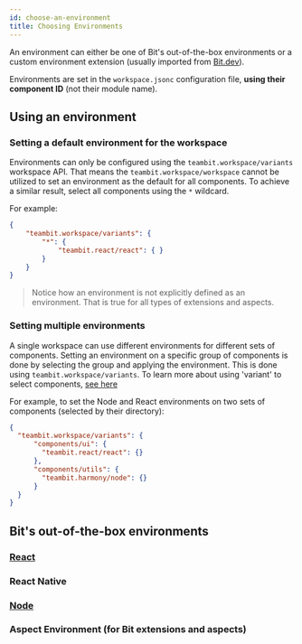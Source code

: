 ```yaml
---
id: choose-an-environment
title: Choosing Environments
---
```


An environment can either be one of Bit's out-of-the-box environments or a custom environment extension (usually imported from [Bit.dev](https://bit.dev)).

Environments are set in the `workspace.jsonc` configuration file, __using their component ID__ (not their module name). 

## Using an environment
### Setting a default environment for the workspace
Environments can only be configured using the `teambit.workspace/variants` workspace API. That means the `teambit.workspace/workspace` cannot be utilized to set an environment as the default for all components. To achieve a similar result, select all components using the `*` wildcard.

For example:

```json
{
    "teambit.workspace/variants": {
        "*": {
            "teambit.react/react": { }
        }
    }
}
```

> Notice how an environment is not explicitly defined as an environment. That is true for all types of extensions and aspects.
### Setting multiple environments
A single workspace can use different environments for different sets of components. Setting an environment on a specific group of components is done by selecting the group and applying the environment. This is done using `teambit.workspace/variants`. To learn more about using 'variant' to select components, [see here](/docs/workspace/cascading-rules)

For example, to set the Node and React environments on two sets of components (selected by their directory):

```json
{
  "teambit.workspace/variants": {
      "components/ui": {
        "teambit.react/react": {}
      },
      "components/utils": {
        "teambit.harmony/node": {}
      }
  }
}
```
## Bit's out-of-the-box environments

### [React](/docs/react/overview)
### React Native
### [Node](/docs/nodejs/overview)

### Aspect Environment (for Bit extensions and aspects)
